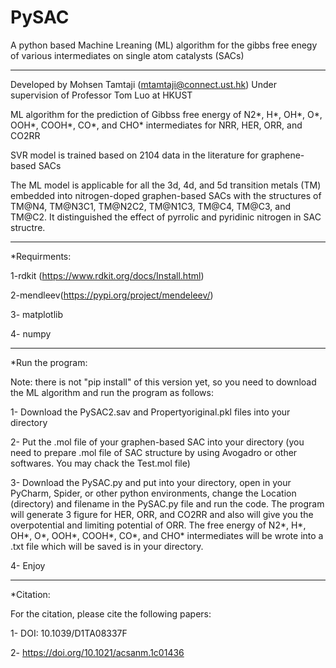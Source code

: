 # PySAC
A python based Machine Lreaning (ML) algorithm for the gibbs free enegy of various intermediates on single atom catalysts (SACs)
************************************************************
Developed by Mohsen Tamtaji (mtamtaji@connect.ust.hk) Under supervision of Professor Tom Luo at HKUST

ML algorithm for the prediction of Gibbss free energy of N2*, H*, OH*, O*, OOH*, COOH*, CO*, and CHO* intermediates for NRR, HER, ORR, and CO2RR

SVR model is trained based on 2104 data in the literature for graphene-based SACs

The ML model is applicable for all the 3d, 4d, and 5d transition metals (TM) embedded into nitrogen-doped graphen-based SACs with the structures of TM@N4, TM@N3C1, TM@N2C2, TM@N1C3, TM@C4, TM@C3, and TM@C2. It distinguished the effect of pyrrolic and pyridinic nitrogen in SAC structre.

************************************************************

*Requirments:

1-rdkit (https://www.rdkit.org/docs/Install.html)

2-mendleev(https://pypi.org/project/mendeleev/)

3- matplotlib

4- numpy

************************************************************

*Run the program:

Note: there is not "pip install" of this version yet, so you need to download the ML algorithm and run the program as follows:

1- Download the PySAC2.sav and Propertyoriginal.pkl files into your directory

2- Put the .mol file of your graphen-based SAC into your directory (you need to prepare .mol file of SAC structure by using Avogadro or other softwares. You may chack the Test.mol file)

3- Download the PySAC.py and put into your directory, open in your PyCharm, Spider, or other python environments, change the Location (directory) and filename in the PySAC.py file and run the code. The program will generate 3 figure for HER, ORR, and CO2RR and also will give you the overpotential and limiting potential of ORR. The free energy of N2*, H*, OH*, O*, OOH*, COOH*, CO*, and CHO* intermediates will be wrote into a .txt file which will be saved is in your directory.

4- Enjoy

************************************************************

*Citation:

For the citation, please cite the following papers:

1- DOI: 10.1039/D1TA08337F 

2- https://doi.org/10.1021/acsanm.1c01436
